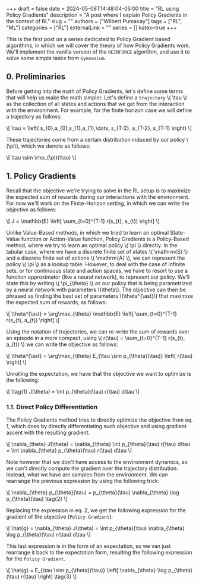 +++ 
draft = false
date = 2024-05-08T14:48:04-05:00
title = "RL using Policy Gradients"
description = "A post where I explain Policy Gradients in the context of RL"
slug = ""
authors = ["Wilbert Pumacay"]
tags = ["RL", "ML"]
categories = ["RL"]
externalLink = ""
series = []
katex=true
+++

This is the first post on a series dedicated to Policy Gradient based algorithms,
in which we will cover the theory of how Policy Gradients work. We'll implement
the vanilla version of the `REINFORCE` algorithm, and use it to solve some simple
tasks from `Gymnasium`.

## 0. Preliminaries

Before getting into the math of Policy Gradients, let's define some terms that will
help us make the math simpler. Let's define a `trajectory` \\( \tau \\) as the collection
of all states and actions that we get from the interaction with the environment.
For example, for the finite horizon case we will define a trajectory as follows:

\\[
\tau = \left( s_{0},a_{0},s_{1},a_{1},\dots, s_{T-2}, a_{T-2}, s_{T-1} \right)
\\]

These trajectories come from a certain distribution induced by our policy \\(\pi\\),
which we denote as follows:

\\[
\tau \sim \rho_{\pi}(\tau)
\\]

<!--
The probability of a trajectory \\( p(\tau) \\) can be expanded as follows:

\\[
p(\tau) = p(s_{0},a_{0},\dots,s_{T-2},a_{T-2},s_{T-1})=
    p(s_{0}) \prod_{t=0}^{T-2}
\\]
-->

## 1. Policy Gradients

Recall that the objective we're trying to solve in the RL setup is to maximize the
expected sum of rewards during our interactions with the environment. For now we'll
work on the Finite-Horizon setting, in which we can write the objective as follows:

\\[
J = \mathbb{E} \left[ \sum_{t=0}^{T-1} r(s_{t}, a_{t}) \right]
\\]

Unlike Value-Based methods, in which we tried to learn an optimal State-Value function
or Action-Value function, Policy Gradients is a Policy-Based method, where we try
to learn an optimal policy \\( \pi \\) directly. In the tabular case, where we have
a discrete finite set of states \\( \mathrm{S} \\) and a discrete finite set of actions
\\( \mathrm{A} \\), we can represent the policy \\( \pi \\) as a lookup table.
However, to deal with the case of infinite sets, or for continuous state and action
spaces, we have to resort to use a function approximator (like a neural network),
to represent our policy. We'll state this by writing \\( \pi_{\theta} \\) as our
policy that is being parametrized by a neural network with parameters \\(\theta\\).
The objective can then be phrased as finding the best set of parameters \\(\theta^{\ast}\\)
that maximize the expected sum of rewards, as follows:

\\[
\theta^{\ast} = \arg\max_{\theta} \mathbb{E}
    \left[ \sum_{t=0}^{T-1} r(s_{t}, a_{t}) \right]
\\]

Using the notation of trajectories, we can re-write the sum of rewards over an
episode in a more compact, using \\( r(\tau) = \sum_{t=0}^{T-1} r(s_{t}, a_{t}) \\)
we can write the objective as follows:

\\[
\theta^{\ast} = \arg\max_{\theta} E_{\tau \sim p_{\theta}(\tau)}
    \left[ r(\tau) \right]
\\]

Unrolling the expectation, we have that the objective we want to optimize is the
following:

\\[
\tag{1} J(\theta) = \int p_{\theta}(\tau) r(\tau) d\tau
\\]

### 1.1. Direct Policy Differentiation

The Policy Gradients method tries to directly optimize the objective from eq. 1,
which does by directly differentiating such objective and using gradient ascent
with the resulting gradient.

\\[
\nabla_{theta} J(\theta) = \nabla_{\theta} \int p_{\theta}(\tau) r(\tau) d\tau =
    \int \nabla_{\theta} p_{\theta}(\tau) r(\tau) d\tau
\\]

Note however that we don't have access to the environment dynamics, so we can't
directly compute the gradient over the trajectory distribution. Instead, what we
have are samples from the environment. We can rearrange the previous expression
by using the following trick:

\\[
\nabla_{\theta} p_{\theta}(\tau) =
    p_{\theta}(\tau) \nabla_{\theta} \log p_{\theta}(\tau) \tag{2}
\\]

Replacing the expression in eq. 2, we get the following expression for the gradient
of the objective (`Policy Gradient`):

\\[
\hat{g} = \nabla_{\theta} J(\theta) =
    \int p_{\theta}(\tau) \nabla_{\theta} \log p_{\theta}(\tau) r(\tau) d\tau
\\]

This last expression is in the form of an expectation, so we van just rearrange it
back to the expectation form, resulting the following expression for the
`Policy Gradient`.

\\[
\hat{g} = E_{\tau \sim p_{\theta}(\tau)}
    \left[ \nabla_{\theta} \log p_{\theta}(\tau) r(\tau) \right] \tag{3}
\\]
